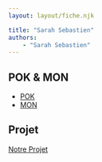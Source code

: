 ```yaml
---
layout: layout/fiche.njk

title: "Sarah Sebastien"
authors:
    - "Sarah Sebastien"
---
```


## POK & MON

* [POK](./pok)
* [MON](./mon)

## Projet

[Notre Projet](../../../projets/20XX-20YY/notre-projet)
